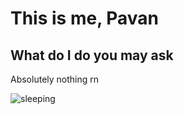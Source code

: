 <h1>This is me, Pavan</h1>
<h2>What do I do you may ask</h2>
<p>Absolutely nothing rn</p>
<img src="https://i.pinimg.com/originals/3e/c9/df/3ec9dffe91ae0a1ea5e33f3c4b882aaa.jpg" alt="sleeping">
